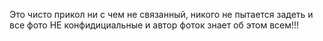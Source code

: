 Это чисто прикол ни с чем не связанный, никого не пытается задеть и все фото НЕ конфидициальные и автор фоток знает об этом всем!!!

